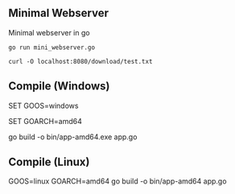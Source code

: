 ## Minimal Webserver
Minimal webserver in go

<code>go run mini_webserver.go</code>

<code>curl -O localhost:8080/download/test.txt</code>


## Compile (Windows)
SET GOOS=windows

SET GOARCH=amd64

go build -o bin/app-amd64.exe app.go

## Compile (Linux)
GOOS=linux GOARCH=amd64 go build -o bin/app-amd64 app.go
